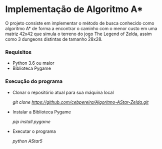
# Implementação de Algoritmo A* 

O projeto consiste em implementar o método de busca conhecido como algoritmo A* de forma a encontrar o caminho com o menor custo em uma matriz 42x42 que simula o terreno do jogo The Legend of Zelda, assim como 3 dungeons distintas de tamanho 28x28.

### Requisitos
* Python 3.6 ou maior
* Biblioteca Pygame

### Execução do programa
* Clonar o repositório atual para sua máquina local

    *git clone https://github.com/cebpereira/Algoritmo-AStar-Zelda.git*

* Instalar a Biblioteca Pygame

    *pip install pygame*

* Executar o programa

    *python AStar5*



